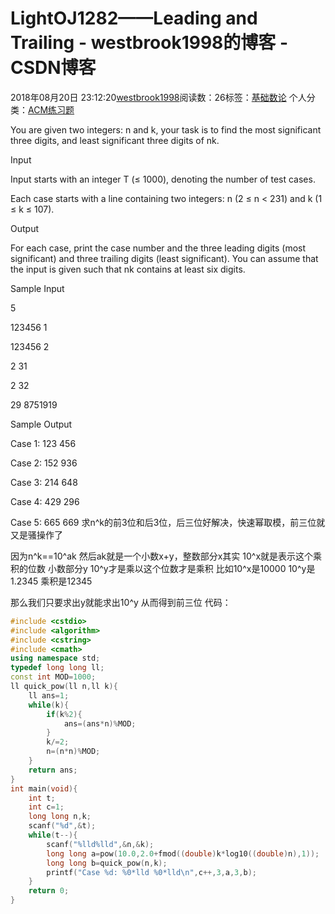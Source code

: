 # LightOJ1282——Leading and Trailing - westbrook1998的博客 - CSDN博客





2018年08月20日 23:12:20[westbrook1998](https://me.csdn.net/westbrook1998)阅读数：26标签：[基础数论](https://so.csdn.net/so/search/s.do?q=基础数论&t=blog)
个人分类：[ACM练习题](https://blog.csdn.net/westbrook1998/article/category/7652684)









> 
You are given two integers: n and k, your task is to find the most significant three digits, and least significant three digits of nk. 

  Input 

  Input starts with an integer T (≤ 1000), denoting the number of test cases. 

  Each case starts with a line containing two integers: n (2 ≤ n < 231) and k (1 ≤ k ≤ 107). 

  Output 

  For each case, print the case number and the three leading digits (most significant) and three trailing digits (least significant). You can assume that the input is given such that nk contains at least six digits. 

  Sample Input 

  5 

  123456 1 

  123456 2 

  2 31 

  2 32 

  29 8751919 

  Sample Output 

  Case 1: 123 456 

  Case 2: 152 936 

  Case 3: 214 648 

  Case 4: 429 296 

  Case 5: 665 669
求n^k的前3位和后3位，后三位好解决，快速幂取模，前三位就又是骚操作了 

因为n^k==10^ak 然后ak就是一个小数x+y，整数部分x其实 10^x就是表示这个乘积的位数 小数部分y 10^y才是乘以这个位数才是乘积 比如10^x是10000 10^y是1.2345  乘积是12345 

那么我们只要求出y就能求出10^y 从而得到前三位
代码：

```cpp
#include <cstdio>
#include <algorithm>
#include <cstring>
#include <cmath>
using namespace std;
typedef long long ll;
const int MOD=1000;
ll quick_pow(ll n,ll k){
    ll ans=1;
    while(k){
        if(k%2){
            ans=(ans*n)%MOD;
        }
        k/=2;
        n=(n*n)%MOD;
    }
    return ans;
}
int main(void){
    int t;
    int c=1;
    long long n,k;
    scanf("%d",&t);
    while(t--){
        scanf("%lld%lld",&n,&k);
        long long a=pow(10.0,2.0+fmod((double)k*log10((double)n),1));
        long long b=quick_pow(n,k);
        printf("Case %d: %0*lld %0*lld\n",c++,3,a,3,b);
    }
    return 0;
}
```






